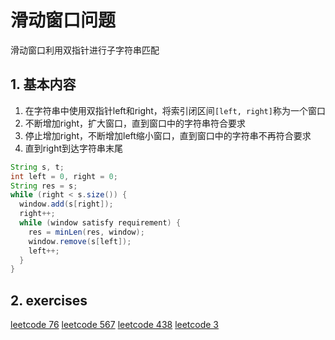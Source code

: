 # 滑动窗口问题

滑动窗口利用双指针进行子字符串匹配

## 1. 基本内容

1. 在字符串中使用双指针left和right，将索引闭区间`[left, right]`称为一个窗口
2. 不断增加right，扩大窗口，直到窗口中的字符串符合要求
3. 停止增加right，不断增加left缩小窗口，直到窗口中的字符串不再符合要求
4. 直到right到达字符串末尾

```java
String s, t;
int left = 0, right = 0;
String res = s;
while (right < s.size()) {
  window.add(s[right]);
  right++;
  while (window satisfy requirement) {
    res = minLen(res, window);
    window.remove(s[left]);
    left++;
  }
}
```

## 2. exercises

[leetcode 76](https://leetcode-cn.com/problems/minimum-window-substring/)
[leetcode 567](https://leetcode-cn.com/problems/permutation-in-string/)
[leetcode 438](https://leetcode-cn.com/problems/find-all-anagrams-in-a-string/)
[leetcode 3](https://leetcode-cn.com/problems/longest-substring-without-repeating-characters/)
